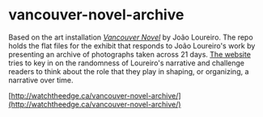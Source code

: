 # vancouver-novel-archive
Based on the art installation [*Vancouver Novel*](http://www.vancouverbiennale.com/artworks/vancouver-novel/) by João Loureiro. The repo holds the flat files for the exhibit that responds to João Loureiro's work by presenting an archive of photographs taken across 21 days. [The website](http://watchtheedge.ca/vancouver-novel-archive/) tries to key in on the randomness of Loureiro's narrative and challenge readers to think about the role that they play in shaping, or organizing, a narrative over time. 

[http://watchtheedge.ca/vancouver-novel-archive/](http://watchtheedge.ca/vancouver-novel-archive/)
